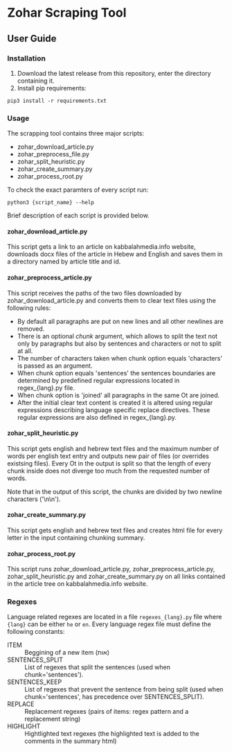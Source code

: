 # Zohar Scraping Tool

## User Guide

### Installation 

  1. Download the latest release from this repository, enter the directory containing it.
  2. Install pip requirements:

```shell
pip3 install -r requirements.txt
```

### Usage

The scrapping tool contains three major scripts:
  * zohar_download_article.py
  * zohar_preprocess_file.py
  * zohar_split_heuristic.py
  * zohar_create_summary.py
  * zohar_process_root.py
  
To check the exact paramters of every script run:
```shell
python3 {script_name} --help
```

Brief description of each script is provided below.

#### zohar_download_article.py

This script gets a link to an article on kabbalahmedia.info website, 
downloads docx files of the article in Hebew and English and saves them in
a directory named by article title and id.

#### zohar_preprocess_article.py

This script receives the paths of the two files downloaded by zohar_download_article.py and converts them
to clear text files using the following rules:

  * By default all paragraphs are put on new lines and all other newlines are removed.
  * There is an optional *chunk* argument, which allows to split the text not only by paragraphs but also by sentences and characters or not to split at all.
  * The number of characters taken when chunk option equals 'characters' is passed as an argument.
  * When chunk option equals 'sentences' the sentences boundaries are determined by predefined regular expressions located in regex_{lang}.py file.
  * When chunk option is 'joined' all paragraphs in the same Ot are joined.
  * After the initial clear text content is created it is altered using regular expressions describing language specific replace directives.
    These regular expressions are also defined in regex_{lang}.py.
  
#### zohar_split_heuristic.py

This script gets english and hebrew text files and the maximum number of words per english text entry and outputs new pair of files (or overrides existsing files). Every Ot in the output is split so that the length of every chunk inside does not diverge too much from the requested number of words.

Note that in the output of this script, the chunks are divided by two newline characters ('\n\n').

#### zohar_create_summary.py

This script gets english and hebrew text files and creates html file for every letter in the input containing chunking summary. 
  
#### zohar_process_root.py
  This script runs zohar_download_article.py, zohar_preprocess_article.py, zohar_split_heuristic.py and zohar_create_summary.py on all links contained in the article tree on kabbalahmedia.info website.

### Regexes
  Language related regexes are located in a file `regexes_{lang}.py` file where `{lang}` can be either `he` or `en`. Every language regex file must define the following constants:
  
  <dl>
    <dt>ITEM</dt>
    <dd>Beggining of a new item (אות)</dd>
    <dt>SENTENCES_SPLIT</dt>
    <dd>List of regexes that split the sentences (used when chunk='sentences').</dd>
    <dt>SENTENCES_KEEP</dt>
    <dd>List of regexes that prevent the sentence from being split  (used when chunk='sentences', has precedence over SENTENCES_SPLIT).</dd>
    <dt>REPLACE</dt>
    <dd>Replacement regexes (pairs of items: regex pattern and a replacement string)
    <dt>HIGHLIGHT</dt>
    <dd>Hightlighted text regexes (the highlighted text is added to the comments in the summary html)
   </dl>
